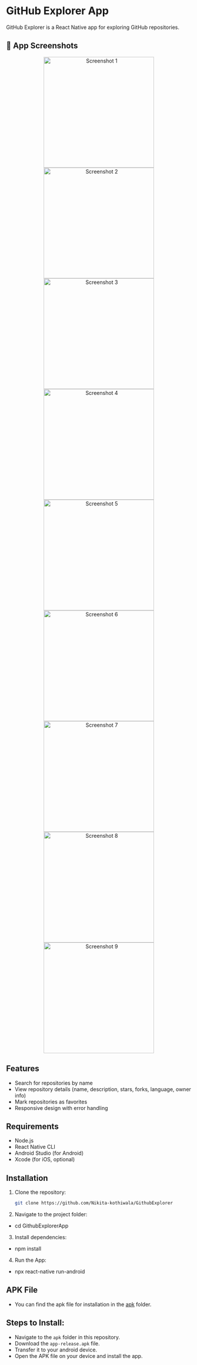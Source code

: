 # GitHub Explorer App

GitHub Explorer is a React Native app for exploring GitHub repositories. 





## 📱 App Screenshots
<p align="center">
  <img src="./src/asst5s/ `Scnst5.jpeg" alt="Screenshot 1" width="300"/> 
  <img src="./src/asst5s/ `Sct5a.jpeg" alt="Screenshot 2" width="300"/> 
  <img src="./src/asst5s/SC (2).jpeg" alt="Screenshot 3" width="300"/>
  <img src="./src/asst5s/Sc.jpeg" alt="Screenshot 4" width="300"/>
  <img src="./src/asst5s/Sca.jpeg" alt="Screenshot 5" width="300"/>
  <img src="./src/asst5s/Scb.jpeg" alt="Screenshot 6" width="300"/>
  <img src="./src/asst5s/Scn.jpeg" alt="Screenshot 7" width="300"/>
  <img src="./src/asst5s/Scv.jpeg" alt="Screenshot 8" width="300"/>
  <img src="./src/asst5s/Scx.jpeg" alt="Screenshot 9" width="300"/>
</p> 
 

## Features 
- Search for repositories by name
- View repository details (name, description, stars, forks, language, owner info)
- Mark repositories as favorites
- Responsive design with error handling

## Requirements
- Node.js
- React Native CLI
- Android Studio (for Android)
- Xcode (for iOS, optional)
  

  
## Installation
1. Clone the repository:
   ```bash
   git clone https://github.com/Nikita-kothiwala/GithubExplorer

2. Navigate to the project folder:

  - cd GithubExplorerApp

3. Install dependencies:

  - npm install

4. Run the App:

  - npx react-native run-android

## APK File
 - You can find the apk file for installation in the [apk](apk/) folder.

## Steps to Install:

  - Navigate to the `apk` folder in this repository.
  - Download the `app-release.apk` file.
  - Transfer it to your android device.
  - Open the APK file on your device and install the app.